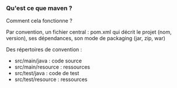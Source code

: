 ###  Qu&#39;est ce que maven ?

Comment cela fonctionne ?

Par convention, un fichier central : pom.xml qui décrit le projet (nom, version), ses dépendances, son mode de packaging (jar, zip, war)

Des répertoires de convention :
* src/main/java : code source
* src/main/resource : ressources
* src/test/java : code de test
* src/test/resource : ressources
